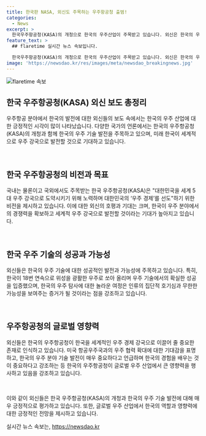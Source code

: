 ```yaml
---
title: 한국판 NASA, 외신도 주목하는 우주항공청 출범!
categories:
  - News
excerpt: >
  한국우주항공청(KASA)의 개청으로 한국의 우주산업이 주목받고 있습니다. 외신은 한국의 우주기술 성공을 인정하며, 놀라운 발전을 감지했습니다. 한국은 우주경제를 선도하는 중요한 역할을 맡게 될 것으로 기대되며, 미국 등과의 우주 협력도 확대될 전망입니다. 이는 한국의 우주 산업이 선진국들에 필적하는 기술력을 갖춘 것으로 인식되고 있음을 보여줍니다.
feature_text: >
  ## flaretime 실시간 뉴스 속보입니다.

  한국우주항공청(KASA)의 개청으로 한국의 우주산업이 주목받고 있습니다. 외신은 한국의 우주기술 성공을 인정하며, 놀라운 발전을 감지했습니다. 한국은 우주경제를 선도하는 중요한 역할을 맡게 될 것으로 기대되며, 미국 등과의 우주 협력도 확대될 전망입니다. 이는 한국의 우주 산업이 선진국들에 필적하는 기술력을 갖춘 것으로 인식되고 있음을 보여줍니다.
image: 'https://newsdao.kr/res/images/meta/newsdao_breakingnews.jpg'
---
```


<p><img src="https://newsdao.kr/res/images/meta/newsdao_breakingnews.jpg" alt="flaretime 속보" /></p>

<h2 data-ke-size="size26">한국 우주항공청(KASA) 외신 보도 총정리</h2>

<p>우주항공 분야에서 한국의 발전에 대한 외신들의 보도 속에서는 한국의 우주 산업에 대한 긍정적인 시각이 많이 나타났습니다. 다양한 국가의 언론에서는 한국의 우주항공청(KASA)의 개청과 함께 한국의 우주 기술 발전을 주목하고 있으며, 미래 한국이 세계적으로 우주 강국으로 발전할 것으로 기대하고 있습니다.</p>

<p data-ke-size="size16">&nbsp;</p>

<h2 data-ke-size="size24">한국 우주항공청의 비전과 목표</h2>

<p>국내는 물론이고 국외에서도 주목받는 한국 우주항공청(KASA)은 "대한민국을 세계 5대 우주 강국으로 도약시키기 위해 노력하며 대한민국의 ‘우주 경제’를 선도"하기 위한 비전을 제시하고 있습니다. 이에 대한 외신의 호평과 기대는 크며, 한국이 우주 분야에서의 경쟁력을 확보하고 세계적 우주 강국으로 발전할 것이라는 기대가 높아지고 있습니다.</p>

<p data-ke-size="size16">&nbsp;</p>

<h2 data-ke-size="size24">한국 우주 기술의 성공과 가능성</h2>

<p>외신들은 한국의 우주 기술에 대한 성공적인 발전과 가능성에 주목하고 있습니다. 특히, 한국이 18번 연속으로 위성을 광활한 우주로 쏘아 올리며 우주 기술에서의 확실한 성공을 입증했으며, 한국의 우주 탐사에 대한 놀라운 여정은 인류의 집단적 호기심과 무한한 가능성을 보여주는 증거가 될 것이라는 점을 강조하고 있습니다.</p>

<p data-ke-size="size16">&nbsp;</p>

<h2 data-ke-size="size24">우주항공청의 글로벌 영향력</h2>

<p>외신들은 한국의 우주항공청이 한국을 세계적인 우주 경제 강국으로 이끌어 줄 중요한 존재로 인식하고 있습니다. 미국 항공우주국과의 우주 협력 확대에 대한 기대감을 표명하고, 한국의 우주 분야 기술 발전이 매우 중요하다고 언급하며 한국의 경험을 배우는 것이 중요하다고 강조하는 등 한국의 우주항공청이 글로벌 우주 산업에서 큰 영향력을 행사하고 있음을 강조하고 있습니다.</p>

<p data-ke-size="size16">&nbsp;</p>

<p>이와 같이 외신들은 한국 우주항공청(KASA)의 개청과 한국의 우주 기술 발전에 대해 매우 긍정적으로 평가하고 있습니다. 또한, 글로벌 우주 산업에서 한국의 역할과 영향력에 대한 긍정적인 전망을 제시하고 있습니다.</p>
실시간 뉴스 속보는, <a href="https://newsdao.kr" rel="dofollow">https://newsdao.kr</a>


